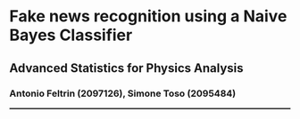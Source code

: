 # Fake news recognition using a Naive Bayes Classifier
## Advanced Statistics for Physics Analysis
### Antonio Feltrin (2097126), Simone Toso (2095484)

<hr style="border:1px solid gray">

